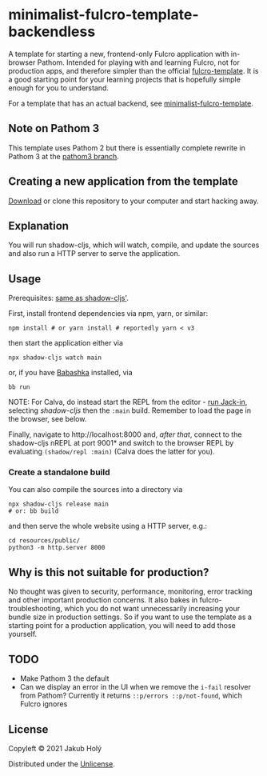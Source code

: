 # minimalist-fulcro-template-backendless

A template for starting a new, frontend-only Fulcro application with in-browser Pathom. Intended for playing with and learning Fulcro, not for production apps, and therefore simpler than the official [fulcro-template](https://github.com/fulcrologic/fulcro-template). It is a good starting point for your learning projects that is hopefully simple enough for you to understand.

For a template that has an actual backend, see [minimalist-fulcro-template](https://github.com/holyjak/minimalist-fulcro-template).

## Note on Pathom 3

This template uses Pathom 2 but there is essentially complete rewrite in Pathom 3 at the [pathom3 branch](https://github.com/holyjak/minimalist-fulcro-template-backendless/tree/pathom3).

## Creating a new application from the template

[Download](https://github.com/holyjak/minimalist-fulcro-template-backendless/archive/refs/heads/main.zip) or clone this repository to your computer and start hacking away.

## Explanation

You will run shadow-cljs, which will watch, compile, and update the sources and also run a HTTP server to serve the application.

## Usage

Prerequisites: [same as shadow-cljs'](https://github.com/thheller/shadow-cljs#requirements).

First, install frontend dependencies via npm, yarn, or similar:

    npm install # or yarn install # reportedly yarn < v3

then start the application either via

    npx shadow-cljs watch main

or, if you have [Babashka](https://babashka.org/) installed, via

    bb run

NOTE: For Calva, do instead start the REPL from the editor - [run Jack-in](https://calva.io/connect/#jack-in-let-calva-start-the-repl-for-you), selecting _shadow-cljs_ then the `:main` build. Remember to load the page in the browser, see below.

Finally, navigate to http://localhost:8000 and, _after that_, connect to the shadow-cljs nREPL at port 9001\* and switch to the browser REPL by evaluating `(shadow/repl :main)` (Calva does the latter for you).

### Create a standalone build

You can also compile the sources into a directory via

    npx shadow-cljs release main
    # or: bb build

and then serve the whole website using a HTTP server, e.g.:

    cd resources/public/
    python3 -m http.server 8000

## Why is this not suitable for production?

No thought was given to security, performance, monitoring, error tracking and other important production concerns. It also bakes in fulcro-troubleshooting, which you do not want unnecessarily increasing your bundle size in production settings. So if you want to use the template as a starting point for a production application, you will need to add those yourself.

## TODO

* Make Pathom 3 the default
* Can we display an error in the UI when we remove the `i-fail` resolver from Pathom? Currently it returns `::p/errors ::p/not-found`, which Fulcro ignores

## License

Copyleft © 2021 Jakub Holý

Distributed under the [Unlicense](https://unlicense.org/).
